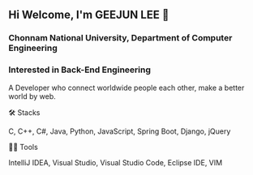 ## Hi Welcome, I'm GEEJUN LEE 👋

### Chonnam National University, Department of Computer Engineering
### Interested in Back-End Engineering

A Developer who connect worldwide people each other, make a better world by web.

🛠️ Stacks

C, C++, C#, Java, Python, JavaScript, Spring Boot, Django, jQuery



💪🏼 Tools

IntelliJ IDEA, Visual Studio, Visual Studio Code, Eclipse IDE, VIM


<!--
**dnjfqhd12345/dnjfqhd12345** is a ✨ _special_ ✨ repository because its `README.md` (this file) appears on your GitHub profile.

Here are some ideas to get you started:

- 🔭 I’m currently working on ...
- 🌱 I’m currently learning ...
- 👯 I’m looking to collaborate on ...
- 🤔 I’m looking for help with ...
- 💬 Ask me about ...
- 📫 How to reach me: ...
- 😄 Pronouns: ...
- ⚡ Fun fact: ...
-->
